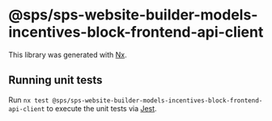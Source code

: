 # @sps/sps-website-builder-models-incentives-block-frontend-api-client

This library was generated with [Nx](https://nx.dev).

## Running unit tests

Run `nx test @sps/sps-website-builder-models-incentives-block-frontend-api-client` to execute the unit tests via [Jest](https://jestjs.io).
